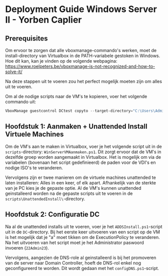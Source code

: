 # Deployment Guide Windows Server II - Yorben Caplier

## Prerequisites

Om ervoor te zorgen dat alle vboxmanage-commando's werken, moet de install-directory van Virtualbox in de PATH-variabele gestoken in Windows. Hoe dit kan, kan je vinden op de volgende webpagina: https://www.roelpeters.be/vboxmanage-is-not-recognized-and-how-to-solve-it/

Na deze stappen uit te voeren zou het perfect mogelijk moeten zijn om alles uit te voeren.

Om al de nodige scripts naar de VM's te kopieren, voer het volgende commando uit:
```powershell
VboxManage guestcontrol DCtest copyto --target-directory="C:\Users\Administrator\Desktop" "C:\Users\yorbe\Desktop\Windows Server II\scripts" --username Administrator --password 22Admin23
```
## Hoofdstuk 1: Aanmaken + Unattended Install Virtuele Machines

Om de VM's aan te maken in Virtualbox, voer je het volgende script uit in de `scripts`-directory: `WinServerVMAanmaken.ps1`. Dit zorgt ervoor dat de VM's in dezelfde groep worden aangemaakt in Virtualbox. Het is mogelijk om via de variabelen (bovenaan het script gedefinieerd) de paden voor de VDI's en nodige ISO's te veranderen.

Vervolgens zijn er twee manieren om de virtuele machines unattended te laten installeren: Alles in een keer, of elk apart. Afhankelijk van de sterkte van je PC kies je de gepaste optie. Al de VM's kunnen unattended geinstalleerd worden na de gepaste scripts uit te voeren in de `scripts\UnattendedInstall\`-directory.


## Hoofdstuk 2: Configuratie DC

Na al de unattended installs uit te voeren, voer je het `ADDSInstall.ps1`-script uit in de `DC`-directory. Bij het eerste keer uitvoeren van een script op de VM is het mogelijk dat je "a" moet tikken om de ExecutionPolicy te veranderen. Na het uitvoeren van het script moet je het Administrator paswoord invoeren (`22Admin23`).

Vervolgens, aangezien de DNS-role al geinstalleerd is bij het promoveren van de server naar Domain Controller, hoeft de DNS-rol enkel nog geconfigureerd te worden. Dit wordt gedaan met het `configDNS.ps1`-script.



